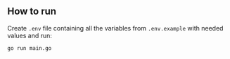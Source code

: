 ## How to run

Create `.env` file containing all the variables from `.env.example` with needed values and run:

```bash
go run main.go
```